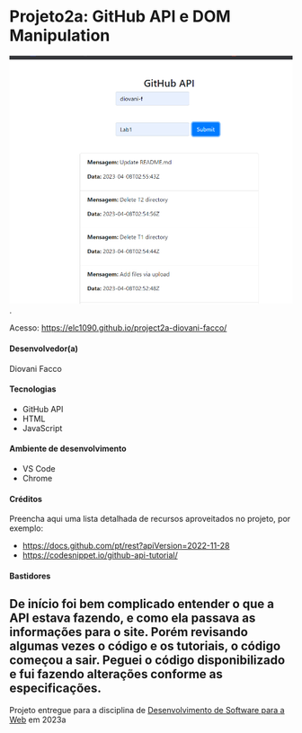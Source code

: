 # Projeto2a: GitHub API e DOM Manipulation

![Screenshot do projeto](assets/PRINT.png "Screenshot do projeto").

Acesso: https://elc1090.github.io/project2a-diovani-facco/


#### Desenvolvedor(a)
Diovani Facco

#### Tecnologias

- GitHub API
- HTML
- JavaScript

#### Ambiente de desenvolvimento

- VS Code
- Chrome

#### Créditos

Preencha aqui uma lista detalhada de recursos aproveitados no projeto, por exemplo:
- https://docs.github.com/pt/rest?apiVersion=2022-11-28
- https://codesnippet.io/github-api-tutorial/

#### Bastidores

De início foi bem complicado entender o que a API estava fazendo, e como ela passava as informações para o site. Porém revisando algumas vezes o código e os 
tutoriais, o código começou a sair. Peguei o código disponibilizado e fui fazendo alterações conforme as especificações.
---
Projeto entregue para a disciplina de [Desenvolvimento de Software para a Web](http://github.com/andreainfufsm/elc1090-2023a) em 2023a
